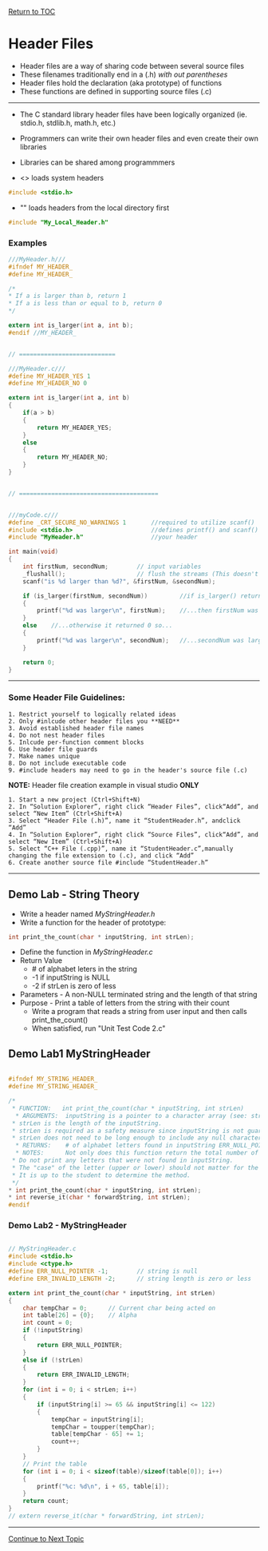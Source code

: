 <a href="https://github.com/CyberTrainingUSAF/05-C-Programming/blob/master/00-Table-of-Contents.md" rel="Return to TOC"> Return to TOC </a>

# Header Files

* Header files are a way of sharing code between several source files
* These filenames traditionally end in a (.h) *with out parentheses*
* Header files hold the declaration (aka prototype) of functions
* These functions are defined in supporting source files (.c)

---

* The C standard library header files have been logically organized (ie. stdio.h, stdlib.h, math.h, etc.)
* Programmers can write their own header files and even create their own libraries
* Libraries can be shared among programmmers

* <> loads system headers

```c
#include <stdio.h>
```

* "" loads headers from the local directory first

```c
#include "My_Local_Header.h"
```

### Examples

```c
///MyHeader.h///
#ifndef MY_HEADER_
#define MY_HEADER_

/*
* If a is larger than b, return 1
* If a is less than or equal to b, return 0
*/

extern int is_larger(int a, int b);
#endif //MY_HEADER_


// ===========================

///MyHeader.c///
#define MY_HEADER_YES 1
#define MY_HEADER_NO 0

extern int is_larger(int a, int b)
{
    if(a > b)
    {
        return MY_HEADER_YES;
    }
    else
    {
        return MY_HEADER_NO;
    }
}


// =======================================


///myCode.c///
#define _CRT_SECURE_NO_WARNINGS 1       //required to utilize scanf()
#include <stdio.h>                      //defines printf() and scanf()
#include "MyHeader.h"                   //your header

int main(void)
{
    int firstNum, secondNum;        // input variables
    _flushall();                    // flush the streams (This doesn't always work, but the function I provided last lab will)
    scanf("is %d larger than %d?", &firstNum, &secondNum);

    if (is_larger(firstNum, secondNum))         //if is_larger() returns 1...
    {
        printf("%d was larger\n", firstNum);    //...then firstNum was larger...
    }
    else    //...otherwise it returned 0 so...
    {
        printf("%d was larger\n", secondNum);   //...secondNum was larger
    }

    return 0;
}
```

---
### Some Header File Guidelines:

    1. Restrict yourself to logically related ideas
    2. Only #inlcude other header files you **NEED**
    3. Avoid established header file names
    4. Do not nest header files
    5. Inlcude per-function comment blocks
    6. Use header file guards
    7. Make names unique
    8. Do not include executable code
    9. #include headers may need to go in the header's source file (.c)

**NOTE:** Header file creation example in visual studio **ONLY**

    1. Start a new project (Ctrl+Shift+N)
    2. In “Solution Explorer”, right click “Header Files”, click“Add”, and select “New Item” (Ctrl+Shift+A)
    3. Select “Header File (.h)”, name it “StudentHeader.h”, andclick “Add”
    4. In “Solution Explorer”, right click “Source Files”, click“Add”, and select “New Item” (Ctrl+Shift+A)
    5. Select “C++ File (.cpp)”, name it “StudentHeader.c”,manually changing the file extension to (.c), and click “Add”
    6. Create another source file #include “StudentHeader.h”

---

## Demo Lab - String Theory

* Write a header named *MyStringHeader.h*
* Write a function for the header of prototype: 

```c
int print_the_count(char * inputString, int strLen);
```

* Define the function in *MyStringHeader.c*
* Return Value
    * \# of alphabet leters in the string
    * -1 if inputString is NULL
    * -2 if strLen is zero of less
* Parameters - A non-NULL terminated string and the length of that string
* Purpose - Print a table of letters from the string with their count
    * Write a program that reads a string from user input and then calls print_the_count()
    * When satisfied, run "Unit Test Code 2.c"
    
## Demo Lab1 MyStringHeader

```c

#ifndef MY_STRING_HEADER_
#define MY_STRING_HEADER_

/*
 * FUNCTION:   int print_the_count(char * inputString, int strLen)
  * ARGUMENTS:  inputString is a pointer to a character array (see: string) and is *NOT* guaranteed to be NULL terminated.  This is why the length of the string is also passed as an argument.  
 * strLen is the length of the inputString.  
 * strLen is required as a safety measure since inputString is not guaranteed to be null-terminated.  
 * strLen does not need to be long enough to include any null character, even if there was one.
  * RETURNS:    # of alphabet letters found in inputString ERR_NULL_POINTER is inputString is NULL ERR_INVALID_LENGTH is strLen is unreasonable (zero or less)
  * NOTES:      Not only does this function return the total number of alphabet letters that were counted, it should also print a table of letters from the string with their count.  
 * Do not print any letters that were not found in inputString.  
 * The "case" of the letter (upper or lower) should not matter for the count.  There are different ways to ignore the case of a char.  
 * It is up to the student to determine the method.
 */
* int print_the_count(char * inputString, int strLen);
* int reverse_it(char * forwardString, int strLen);
#endif

```

### Demo Lab2 - MyStringHeader

```c

// MyStringHeader.c
#include <stdio.h>
#include <ctype.h>
#define ERR_NULL_POINTER -1;        // string is null
#define ERR_INVALID_LENGTH -2;      // string length is zero or less

extern int print_the_count(char * inputString, int strLen)
{
    char tempChar = 0;      // Current char being acted on
    int table[26] = {0};    // Alpha
    int count = 0;
    if (!inputString)
    {
        return ERR_NULL_POINTER;
    }
    else if (!strLen)
    {
        return ERR_INVALID_LENGTH;
    }
    for (int i = 0; i < strLen; i++)
    {
        if (inputString[i] >= 65 && inputString[i] <= 122)
        {
            tempChar = inputString[i];
            tempChar = toupper(tempChar);
            table[tempChar - 65] += 1;
            count++;
        }
    }
    // Print the table
    for (int i = 0; i < sizeof(table)/sizeof(table[0]); i++)
    {
        printf("%c: %d\n", i + 65, table[i]);
    }
    return count;
}
// extern reverse_it(char * forwardString, int strLen);

```

---

<a href="https://github.com/CyberTrainingUSAF/05-C-Programming/blob/master/08_Functions/06_recursion.md" rel="Continue to Next Topic"> Continue to Next Topic </a>
 
